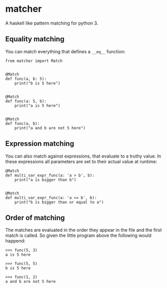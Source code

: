 # matcher
A haskell like pattern matching for python 3.


## Equality matching
You can match everything that defines a `__eq__` function:


    from matcher import Match
    
    
    @Match
    def func(a, b: 5):
        print("b is 5 here")
        
    
    @Match
    def func(a: 5, b):
        print("a is 5 here")
         
    
    @Match
    def func(a, b):
        print("a and b are not 5 here")


## Expression matching

You can also match against expressions, that evaluate to a truthy value. In these expressions all parameters are set to their actual value at runtime:


    @Match
    def multi_var_expr_func(a: 'a > b', b):
        print("a is bigger than b")


    @Match
    def multi_var_expr_func(a: 'a <= b', b):
        print("b is bigger than or equal to a")


## Order of matching

The matches are evaluated in the order they appear in the file and the first match is called. So given the little program above the following would happend:


    >>> func(5, 3)
    a is 5 here
    
    >>> func(5, 5)
    b is 5 here
    
    >>> func(1, 2)
    a and b are not 5 here
    
  
